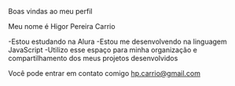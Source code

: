 Boas vindas ao meu perfil

Meu nome é Higor Pereira Carrio

-Estou estudando na Alura
-Estou me desenvolvendo na linguagem JavaScript
-Utilizo esse espaço para minha organização e compartilhamento dos meus projetos desenvolvidos

Você pode entrar em contato comigo
hp.carrio@gmail.com
